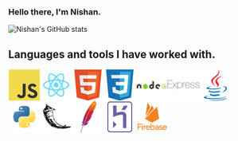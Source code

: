 ### Hello there, I'm Nishan.

![Nishan's GitHub stats](https://github-readme-stats.vercel.app/api?username=nishan-soni&show_icons=true&theme=tokyonight)

## Languages and tools I have worked with.

<img height="64" align = 'left' width="64" src="https://raw.githubusercontent.com/devicons/devicon/master/icons/javascript/javascript-original.svg"/>
<img height="64" align = 'left' width="64" src="https://raw.githubusercontent.com/github/explore/80688e429a7d4ef2fca1e82350fe8e3517d3494d/topics/react/react.png" />
<img height="64" align = 'left' width="64" src="https://raw.githubusercontent.com/devicons/devicon/master/icons/html5/html5-original.svg" />
<img height="64" align = 'left' width="64" src="https://raw.githubusercontent.com/devicons/devicon/master/icons/css3/css3-original.svg" />
<img height="64" align = 'left' width="64" src="https://github.com/devicons/devicon/blob/master/icons/nodejs/nodejs-original-wordmark.svg" />
<img height="64" align = 'left' width="64" src="https://raw.githubusercontent.com/github/explore/80688e429a7d4ef2fca1e82350fe8e3517d3494d/topics/express/express.png" />
<img height="64" align = 'left' width="64" src="https://raw.githubusercontent.com/devicons/devicon/master/icons/java/java-original.svg" />
<img height="64" align = 'left' width="64" src="https://raw.githubusercontent.com/github/explore/80688e429a7d4ef2fca1e82350fe8e3517d3494d/topics/python/python.png" />
<img height="64" align = 'left' width="64" src="https://raw.githubusercontent.com/devicons/devicon/master/icons/flask/flask-original.svg" />
<img height="64" align = 'left' width="64" src="https://raw.githubusercontent.com/github/explore/80688e429a7d4ef2fca1e82350fe8e3517d3494d/topics/maven/maven.png"/>
<img height="64" align = 'left' width="64" src="https://raw.githubusercontent.com/devicons/devicon/master/icons/heroku/heroku-original.svg" />
<img height="64" align = 'left' width="64" src="https://raw.githubusercontent.com/devicons/devicon/master/icons/firebase/firebase-plain-wordmark.svg" />



<!--
**nishan-soni/nishan-soni** is a ✨ _special_ ✨ repository because its `README.md` (this file) appears on your GitHub profile.

Here are some ideas to get you started:
![](https://visitor-badge.laobi.icu/badge?page_id=nishan-soni.nishan-soni)
- 🔭 I’m currently working on ...
- 🌱 I’m currently learning ...
- 👯 I’m looking to collaborate on ...
- 🤔 I’m looking for help with ...
- 💬 Ask me about ...
- 📫 How to reach me: ...
- 😄 Pronouns: ...
- ⚡ Fun fact: ...
-->
